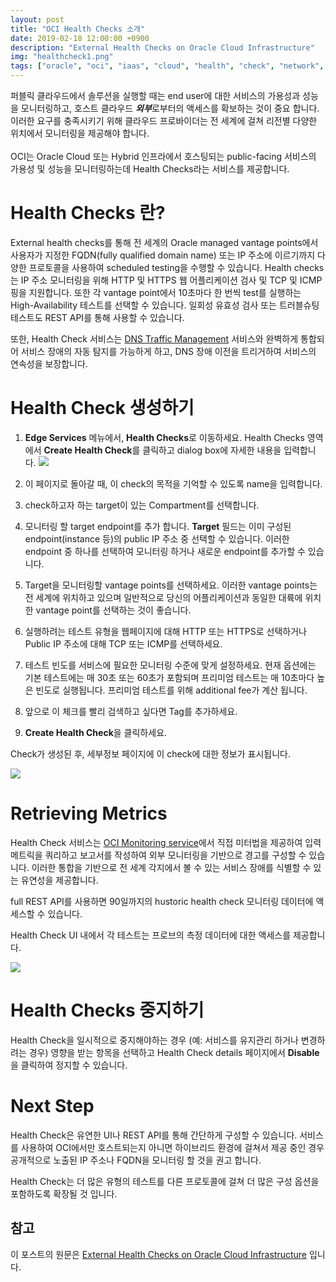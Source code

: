 ```yaml
---
layout: post
title: "OCI Health Checks 소개"
date: 2019-02-18 12:00:00 +0900
description: "External Health Checks on Oracle Cloud Infrastructure"
img: "healthcheck1.png"
tags: ["oracle", "oci", "iaas", "cloud", "health", "check", "network", "ping", "http", "multicloud","oracle cloud", "오라클 클라우드"] 
---
```


퍼블릭 클라우드에서 솔루션을 실행할 때는 end user에 대한 서비스의 가용성과 성능을 모니터링하고, 호스트 클라우드 ***외부***로부터의 액세스를 확보하는 것이 중요 합니다. 이러한 요구를 충족시키기 위해 클라우드 프로바이더는 전 세계에 걸쳐 리전별 다양한 위치에서 모니터링을 제공해야 합니다.
<br><br>
OCI는 Oracle Cloud 또는 Hybrid 인프라에서 호스팅되는 public-facing 서비스의 가용성 및 성능을 모니터링하는데 Health Checks라는 서비스를 제공합니다.


# Health Checks 란?

External health checks를 통해 전 세계의 Oracle managed vantage points에서 사용자가 지정한 FQDN(fully qualified domain name) 또는 IP 주소에 이르기까지 다양한 프로토콜을 사용하여 scheduled testing을 수행할 수 있습니다. Health checks는 IP 주소 모니터링을 위해 HTTP 및 HTTPS 웹 어플리케이션 검사 및 TCP 및 ICMP 핑을 지원합니다. 또한 각 vantage point에서 10초마다 한 번씩 test를 실행하는 High-Availability 테스트를 선택할 수 있습니다. 일회성 유효성 검사 또는 트러블슈팅 테스트도 REST API를 통해 사용할 수 있습니다.

또한, Health Check 서비스는 [DNS Traffic Management](https://jesamkim.github.io/OCI_Traffic_Management/) 서비스와 완벽하게 통합되어 서비스 장애의 자동 탐지를 가능하게 하고, DNS 장애 이전을 트리거하여 서비스의 연속성을 보장합니다.


# Health Check 생성하기

1. **Edge Services** 메뉴에서, **Health Checks**로 이동하세요. Health Checks 영역에서 **Create Health Check**를 클릭하고 dialog box에 자세한 내용을 입력합니다.
![]({{site.baseurl}}/assets/img/healthcheck2.png)

2. 이 페이지로 돌아갈 때, 이 check의 목적을 기억할 수 있도록 name을 입력합니다.

3. check하고자 하는 target이 있는 Compartment를 선택합니다.

4. 모니터링 할 target endpoint를 추가 합니다. **Target** 필드는 이미 구성된 endpoint(instance 등)의 public IP 주소 중 선택할 수 있습니다. 이러한 endpoint 중 하나를 선택하여 모니터링 하거나 새로운 endpoint를 추가할 수 있습니다.

5. Target을 모니터링할 vantage points를 선택하세요. 이러한 vantage points는 전 세계에 위치하고 있으며 일반적으로 당신의 어플리케이션과 동일한 대륙에 위치한 vantage point를 선택하는 것이 좋습니다.

6. 실행하려는 테스트 유형을 웹페이지에 대해 HTTP 또는 HTTPS로 선택하거나 Public IP 주소에 대해 TCP 또는 ICMP를 선택하세요.

7. 테스트 빈도를 서비스에 필요한 모니터링 수준에 맞게 설정하세요. 현재 옵션에는 기본 테스트에는 매 30초 또는 60초가 포함되며 프리미엄 테스트는 매 10초마다 높은 빈도로 실행됩니다. 프리미엄 테스트를 위해 additional fee가 계산 됩니다.

8. 앞으로 이 체크를 빨리 검색하고 싶다면 Tag를 추가하세요.

9. **Create Health Check**을 클릭하세요.

Check가 생성된 후, 세부정보 페이지에 이 check에 대한 정보가 표시됩니다.

![]({{site.baseurl}}/assets/img/healthcheck4.png)


# Retrieving Metrics

Health Check 서비스는 [OCI Monitoring service](https://blogs.oracle.com/cloud-infrastructure/announcing-oracle-cloud-infrastructure-monitoring)에서 직접 미터법을 제공하여 입력 메트릭을 쿼리하고 보고서를 작성하여 외부 모니터링을 기반으로 경고를 구성할 수 있습니다. 이러한 통합을 기반으로 전 세계 각지에서 볼 수 있는 서비스 장애를 식별할 수 있는 유연성을 제공합니다.

full REST API를 사용하면 90일까지의 hustoric health check 모니터링 데이터에 액세스할 수 있습니다.

Health Check UI 내에서 각 테스트는 프로브의 측정 데이터에 대한 액세스를 제공합니다.

![]({{site.baseurl}}/assets/img/healthcheck3.png)


# Health Checks 중지하기

Health Check을 일시적으로 중지해야하는 경우 (예: 서비스를 유지관리 하거나 변경하려는 경우) 영향을 받는 항목을 선택하고 Health Check details 페이지에서 **Disable**을 클릭하여 정지할 수 있습니다.


# Next Step

Health Check은 유연한 UI나 REST API를 통해 간단하게 구성할 수 있습니다. 서비스를 사용하여 OCI에서만 호스트되는지 아니면 하이브리드 환경에 걸쳐서 제공 중인 경우 공개적으로 노출된 IP 주소나 FQDN을 모니터링 할 것을 권고 합니다.

Health Check는 더 많은 유형의 테스트를 다른 프로토콜에 걸쳐 더 많은 구성 옵션을 포함하도록 확장될 것 입니다.


## 참고

이 포스트의 원문은 [External Health Checks on Oracle Cloud Infrastructure](https://blogs.oracle.com/cloud-infrastructure/external-health-checks-on-oracle-cloud-infrastructure) 입니다.
